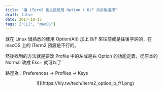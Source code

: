 ```yaml
---
title: "讓 iTerm2 也支援使用 Option + B/F 來前後選擇"
draft: false
date: 2017-10-15
tags: ["CLI", "macOS"]
---
```



就在 Linux 很熟悉的使用 Option(Alt) 加上  B/F 來往前或是往後字詞的，在 macOS 上的 iTerm2 預設是不行的。

<!--more-->

然後找到的方法就是要改 Profile 中的左或是右 Option 的功能定義，從原本的 Normal 改成 Esc+ 就可以了



路徑為：Preferences -> Profiles -> Keys 


<center>
![](https://hiy.tw/tech/iterm2_option_b_f/1.png)
</center>



